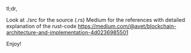 tl;dr,

Look at ./src for the source (.rs)
Medium for the references with detailed explanation of the rust-code
https://medium.com/@avet/blockchain-architecture-and-implementation-4d0236985501

Enjoy!

